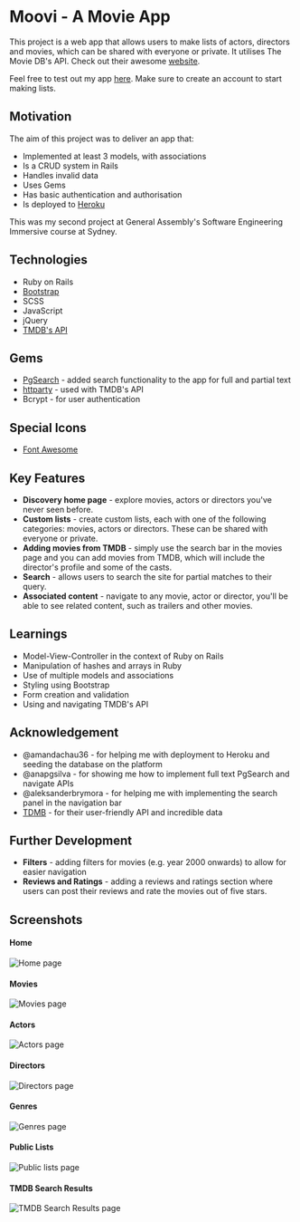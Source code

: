 # Moovi - A Movie App

This project is a web app that allows users to make lists of actors, directors and movies, which can be shared with everyone or private. It utilises The Movie DB's API. Check out their awesome [website](https://www.themoviedb.org/?language=en-US).

Feel free to test out my app [here](https://moovi-app.herokuapp.com/). Make sure to create an account to start making lists.

## Motivation

The aim of this project was to deliver an app that:

* Implemented at least 3 models, with associations
* Is a CRUD system in Rails
* Handles invalid data
* Uses Gems
* Has basic authentication and authorisation
* Is deployed to [Heroku](https://www.heroku.com/)

This was my second project at General Assembly's Software Engineering Immersive course at Sydney.

## Technologies

* Ruby on Rails
* [Bootstrap](https://getbootstrap.com/)
* SCSS
* JavaScript
* jQuery
* [TMDB's API](https://www.themoviedb.org/documentation/api)

## Gems

* [PgSearch](https://github.com/Casecommons/pg_search) - added search functionality to the app for full and partial text
* [httparty](https://github.com/jnunemaker/httparty) - used with TMDB's API
* Bcrypt - for user authentication

## Special Icons

* [Font Awesome](https://fontawesome.com/)

## Key Features
* **Discovery home page** - explore movies, actors or directors you've never seen before.
* **Custom lists** - create custom lists, each with one of the following categories: movies, actors or directors. These can be shared with everyone or private.
* **Adding movies from TMDB** - simply use the search bar in the movies page and you can add movies from TMDB, which will include the director's profile and some of the casts.
* **Search** - allows users to search the site for partial matches to their query.
* **Associated content** - navigate to any movie, actor or director, you'll be able to see related content, such as trailers and other movies.

## Learnings
* Model-View-Controller in the context of Ruby on Rails
* Manipulation of hashes and arrays in Ruby
* Use of multiple models and associations
* Styling using Bootstrap
* Form creation and validation
* Using and navigating TMDB's API

## Acknowledgement

* @amandachau36 - for helping me with deployment to Heroku and seeding the database on the platform
* @anapgsilva - for showing me how to implement full text PgSearch and navigate APIs
* @aleksanderbrymora - for helping me with implementing the search panel in the navigation bar
* [TDMB](https://www.themoviedb.org/?language=en-US) - for their user-friendly API and incredible data

## Further Development
* **Filters** - adding filters for movies (e.g. year 2000 onwards) to allow for easier navigation
* **Reviews and Ratings** - adding a reviews and ratings section where users can post their reviews and rate the movies out of five stars.

## Screenshots

#### Home

![Home page](/app/assets/images/Discovery.png)

#### Movies

![Movies page](/app/assets/images/Movies.png)

#### Actors

![Actors page](/app/assets/images/Actors.png)

#### Directors

![Directors page](/app/assets/images/Directors.png)

#### Genres

![Genres page](/app/assets/images/Genres.png)

#### Public Lists

![Public lists page](/app/assets/images/Public_Lists.png)

#### TMDB Search Results

![TMDB Search Results page](/app/assets/images/TMDB_Search_Results.png)
